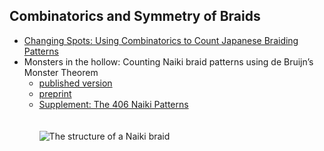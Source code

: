 ## Combinatorics and Symmetry of Braids
- [Changing Spots: Using Combinatorics to Count Japanese Braiding Patterns](https://archive.bridgesmathart.org/2022/bridges2022-327.html)
- Monsters in the hollow: Counting Naiki braid patterns using de Bruijn’s Monster Theorem
	- [published version](https://www.tandfonline.com/doi/full/10.1080/17513472.2023.2202946)	
	- [preprint](https://joshuarbholden.github.io/kumihimo/naiki-JMA-special-revised.pdf)
 	- [Supplement:  The 406 Naiki Patterns](https://joshuarbholden.github.io/kumihimo/inventory.html)
\
\
\
![The structure of a Naiki braid](https://braidspotting.github.io/tmaa_a_2202946_uf0001_oc.jpg "The structure of a Naiki braid")
